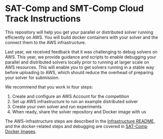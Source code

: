 # SAT-Comp and SMT-Comp Cloud Track Instructions

This repository will help you get your parallel or distributed solver running efficiently on AWS.  You will build docker containers with your solver and the connect them to the AWS infrastructure.

Last year, we received feedback that it was challenging to debug solvers on AWS.  This year, we provide guidance and scripts to enable debugging your parallel and distributed solvers locally prior to running at larger scale on AWS resources. This will enable you to get solvers running in a stable way before uploading to AWS, which should reduce the overhead of preparing your solver for submission.

We recommend that you work in four steps:

1. Create and configure an AWS Account for the competition
2. Set up AWS infrastructure to run an example distributed solver
3. Create your own solver and run experiments
4. When ready, share the solver repository and Docker image with us

The AWS-infrastructure steps are described in the [Infrastructure README](infrastructure/README.md), and the docker-related steps and debugging are covered in [SAT-Comp Docker Images](docker/README.md).
